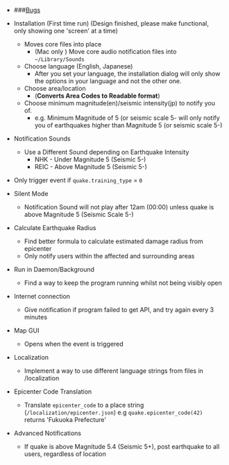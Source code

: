 - ###[Bugs](https://gist.github.com/kurisubrooks/dd8c74a19a6b49be099f)

- Installation (First time run)
	(Design finished, please make functional, only showing one 'screen' at a time)
	
	- Moves core files into place
		- (Mac only ) Move core audio notification files into `~/Library/Sounds`
	- Choose language (English, Japanese)
		- After you set your language, the installation dialog will only show the options in your language and not the other one.
	- Choose area/location
		- (**Converts Area Codes to Readable format**)
	- Choose minimum magnitude(en)/seismic intensity(jp) to notify you of.
		- e.g. Minimum Magnitude of 5 (or seismic scale 5- will only notify you of earthquakes higher than Magnitude 5 (or seismic scale 5-)

- Notification Sounds
	- Use a Different Sound depending on Earthquake Intensity
		- NHK - Under Magnitude 5 (Seismic 5-)
		- REIC - Above Magnitude 5 (Seismic 5-)

- Only trigger event if `quake.training_type` = `0`

- Silent Mode
	- Notification Sound will not play after 12am (00:00) unless quake is above Magnitude 5 (Seismic Scale 5-)

- Calculate Earthquake Radius
	- Find better formula to calculate estimated damage radius from epicenter
	- Only notify users within the affected and surrounding areas

- Run in Daemon/Background
	- Find a way to keep the program running whilst not being visibly open

- Internet connection
	- Give notification if program failed to get API, and try again every 3 minutes

- Map GUI
	- Opens when the event is triggered

- Localization
	- Implement a way to use different language strings from files in /localization

- Epicenter Code Translation
	- Translate `epicenter_code` to a place string (`/localization/epicenter.json`)
		e.g `quake.epicenter_code(42)` returns 'Fukuoka Prefecture'
		
- Advanced Notifications
	- If quake is above Magnitude 5.4 (Seismic 5+), post earthquake to all users, regardless of location
